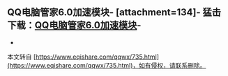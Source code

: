 QQ电脑管家6.0加速模块-
\[attachment=134\]-
**猛击下载：**[QQ电脑管家6.0加速模块](http://dl.dbank.com/c0ghvmzvna,1)-
-

-

本文转自 [https://www.eqishare.com/qqwx/735.html](https://www.eqishare.com/qqwx/735.html)，如有侵权，请联系删除。